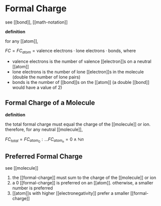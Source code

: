 # Formal Charge

see [[bond]], [[math-notation]]

**definition**

for any [[atom]],

$FC = FC_{atom} = \text{valence electrons} \cdot \text{lone electrons} \cdot \text{bonds}$, where

- $\text{valence electrons}$ is the number of valence [[electron]]s on a neutral [[atom]]
- $\text{lone electrons}$ is the number of lone [[electron]]s in the molecule (double the number of lone pairs)
- $\text{bonds}$ is the number of [[bond]]s on the [[atom]] (a double [[bond]] would have a value of $2$)

## Formal Charge of a Molecule

**definition**

the total formal charge must equal the charge of the [[molecule]] or ion. therefore, for any neutral [[molecule]],

$FC_{total} = FC_{atom_0} : \dots FC_{atom_n} = 0 \land \mathbb N n$

## Preferred Formal Charge

see [[molecule]]

1. the [[formal-charge]] must sum to the charge of the [[molecule]] or ion
2. a $0$ [[formal-charge]] is preferred on an [[atom]]. otherwise, a smaller number is preferred
3. [[atom]]s with higher [[electronegativity]] prefer a smaller [[formal-charge]]
